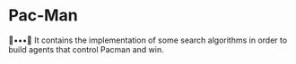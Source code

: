 # Pac-Man
🤤▪️▪️▪️👻 It contains the implementation of some search algorithms in order to build agents that control Pacman and win.

